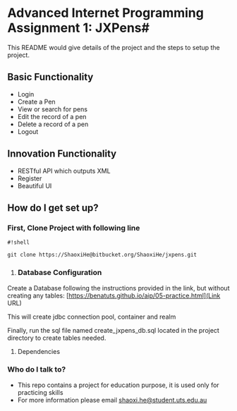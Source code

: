 # Advanced Internet Programming Assignment 1: JXPens#

This README would give details of the project and the steps to setup the project.

## Basic Functionality ##

* Login
* Create a Pen
* View or search for pens
* Edit the record of a pen
* Delete a record of a pen
* Logout

## Innovation Functionality ##
* RESTful API which outputs XML
* Register
* Beautiful UI

## How do I get set up? ##
### First, Clone Project with following line ###

```
#!shell

git clone https://ShaoxiHe@bitbucket.org/ShaoxiHe/jxpens.git
```

1. ### Database Configuration ###
Create a Database following the instructions provided in the link, but without creating any tables:
[https://benatuts.github.io/aip/05-practice.html](Link URL)

This will create jdbc connection pool, container and realm



Finally, run the sql file named create_jxpens_db.sql located in the project directory to create tables needed.

1. Dependencies





### Who do I talk to? ###

* This repo contains a project for education purpose, it is used only for practicing skills
* For more information please email shaoxi.he@student.uts.edu.au